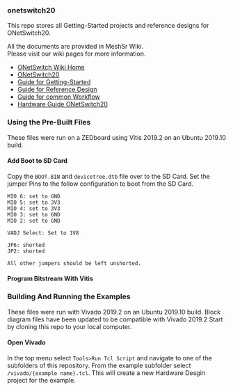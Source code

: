 ### onetswitch20
This repo stores all Getting-Started projects and reference designs for ONetSwitch20.  

All the documents are provided in MeshSr Wiki.  
Please visit our wiki pages for more information.  
* [ONetSwitch Wiki Home](https://github.com/meshsr/wiki/wiki)  
* [ONetSwitch20](https://github.com/MeshSr/wiki/wiki/ONetSwitch20)
* [Guide for Getting-Started](https://github.com/MeshSr/wiki/wiki/Guide-Getting-Started)  
* [Guide for Reference Design](https://github.com/MeshSr/wiki/wiki/Guide-Reference-Design)  
* [Guide for common Workflow](https://github.com/MeshSr/wiki/wiki/Guide-Workflow)  
* [Hardware Guide ONetSwitch20](https://github.com/MeshSr/ONetSwitch/blob/master/doc/msr-ons20-hwug.pdf)

### Using the Pre-Built Files

These files were run on a ZEDboard using Vitis 2019.2 on an Ubuntu 2019.10 build.

#### Add Boot to SD Card

Copy the `BOOT.BIN` and `devicetree.dtb` file over to the SD Card. Set the jumper Pins to the follow configuration to boot from the SD Card.

```
MIO 6: set to GND
MIO 5: set to 3V3
MIO 4: set to 3V3
MIO 3: set to GND
MIO 2: set to GND

VADJ Select: Set to 1V8

JP6: shorted
JP2: shorted

All other jumpers should be left unshorted.
```
#### Program Bitstream With Vitis




### Building And Running the Examples

These files were run with Vivado 2019.2 on an Ubuntu 2019.10 build. Block diagram files have been updated to be compatible with Vivado 2019.2 Start by cloning this repo to your local computer.

#### Open Vivado

In the top menu select `Tools>Run Tcl Script` and navigate to one of the subfolders of this repository. From the example subfolder select `/vivado/{example name}.tcl`.  This will create a new Hardware Desgin project for the example.


